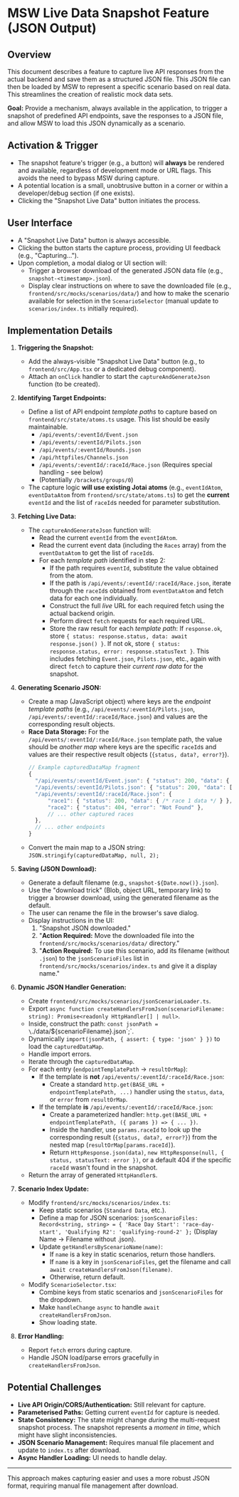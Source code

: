 # MSW Live Data Snapshot Feature (JSON Output)

## Overview

This document describes a feature to capture live API responses from the actual backend and save them as a structured JSON file. This JSON file can then be loaded by MSW to represent a specific scenario based on real data. This streamlines the creation of realistic mock data sets.

**Goal:** Provide a mechanism, always available in the application, to trigger a snapshot of predefined API endpoints, save the responses to a JSON file, and allow MSW to load this JSON dynamically as a scenario.

## Activation & Trigger

*   The snapshot feature's trigger (e.g., a button) will **always** be rendered and available, regardless of development mode or URL flags. This avoids the need to bypass MSW during capture.
*   A potential location is a small, unobtrusive button in a corner or within a developer/debug section (if one exists).
*   Clicking the "Snapshot Live Data" button initiates the process.

## User Interface

*   A "Snapshot Live Data" button is always accessible.
*   Clicking the button starts the capture process, providing UI feedback (e.g., "Capturing...").
*   Upon completion, a modal dialog or UI section will:
    *   Trigger a browser download of the generated JSON data file (e.g., `snapshot-<timestamp>.json`).
    *   Display clear instructions on where to save the downloaded file (e.g., `frontend/src/mocks/scenarios/data/`) and how to make the scenario available for selection in the `ScenarioSelector` (manual update to `scenarios/index.ts` initially required).

## Implementation Details

1.  **Triggering the Snapshot:**
    *   Add the always-visible "Snapshot Live Data" button (e.g., to `frontend/src/App.tsx` or a dedicated debug component).
    *   Attach an `onClick` handler to start the `captureAndGenerateJson` function (to be created).

2.  **Identifying Target Endpoints:**
    *   Define a list of API endpoint *template paths* to capture based on `frontend/src/state/atoms.ts` usage. This list should be easily maintainable.
        *   `/api/events/:eventId/Event.json`
        *   `/api/events/:eventId/Pilots.json`
        *   `/api/events/:eventId/Rounds.json`
        *   `/api/httpfiles/Channels.json`
        *   `/api/events/:eventId/:raceId/Race.json` (Requires special handling - see below)
        *   (Potentially `/brackets/groups/0`)
    *   The capture logic **will use existing Jotai atoms** (e.g., `eventIdAtom`, `eventDataAtom` from `frontend/src/state/atoms.ts`) to get the **current** `eventId` and the list of `raceId`s needed for parameter substitution.

3.  **Fetching Live Data:**
    *   The `captureAndGenerateJson` function will:
        *   Read the current `eventId` from the `eventIdAtom`.
        *   Read the current event data (including the `Races` array) from the `eventDataAtom` to get the list of `raceId`s.
        *   For each *template path* identified in step 2:
            *   If the path requires `eventId`, substitute the value obtained from the atom.
            *   If the path is `/api/events/:eventId/:raceId/Race.json`, iterate through the `raceId`s obtained from `eventDataAtom` and fetch data for each one individually.
            *   Construct the full *live* URL for each required fetch using the actual backend origin.
            *   Perform direct `fetch` requests for each required URL.
            *   Store the raw result for each *template path*: If `response.ok`, store `{ status: response.status, data: await response.json() }`. If not ok, store `{ status: response.status, error: response.statusText }`. This includes fetching `Event.json`, `Pilots.json`, etc., again with direct `fetch` to capture their *current raw data* for the snapshot.

4.  **Generating Scenario JSON:**
    *   Create a map (JavaScript object) where keys are the *endpoint template paths* (e.g., `/api/events/:eventId/Pilots.json`, `/api/events/:eventId/:raceId/Race.json`) and values are the corresponding result objects.
    *   **Race Data Storage:** For the `/api/events/:eventId/:raceId/Race.json` template path, the value should be *another map* where keys are the specific `raceId`s and values are their respective result objects (`{status, data?, error?}`).
        ```js
        // Example capturedDataMap fragment
        {
          "/api/events/:eventId/Event.json": { "status": 200, "data": { /* event data, includes race IDs */ } },
          "/api/events/:eventId/Pilots.json": { "status": 200, "data": [ /* pilots data */ ] },
          "/api/events/:eventId/:raceId/Race.json": {
              "race1": { "status": 200, "data": { /* race 1 data */ } },
              "race2": { "status": 404, "error": "Not Found" },
              // ... other captured races
          },
          // ... other endpoints
        }
        ```
    *   Convert the main map to a JSON string: `JSON.stringify(capturedDataMap, null, 2);`

5.  **Saving (JSON Download):**
    *   Generate a default filename (e.g., `snapshot-${Date.now()}.json`).
    *   Use the "download trick" (Blob, object URL, temporary link) to trigger a browser download, using the generated filename as the default.
    *   The user can rename the file in the browser's save dialog.
    *   Display instructions in the UI:
        1.  "Snapshot JSON downloaded."
        2.  "**Action Required:** Move the downloaded file into the `frontend/src/mocks/scenarios/data/` directory."
        3.  "**Action Required:** To use this scenario, add its filename (without `.json`) to the `jsonScenarioFiles` list in `frontend/src/mocks/scenarios/index.ts` and give it a display name."

6.  **Dynamic JSON Handler Generation:**
    *   Create `frontend/src/mocks/scenarios/jsonScenarioLoader.ts`.
    *   Export `async function createHandlersFromJson(scenarioFilename: string): Promise<readonly HttpHandler[] | null>`.
    *   Inside, construct the path: `const jsonPath = \`./data/${scenarioFilename}.json\`;`.
    *   Dynamically `import(jsonPath, { assert: { type: 'json' } })` to load the `capturedDataMap`.
    *   Handle import errors.
    *   Iterate through the `capturedDataMap`.
    *   For each entry (`endpointTemplatePath` -> `resultOrMap`):
        *   If the template is **not** `/api/events/:eventId/:raceId/Race.json`:
            *   Create a standard `http.get(BASE_URL + endpointTemplatePath, ...)` handler using the `status`, `data`, or `error` from `resultOrMap`.
        *   If the template **is** `/api/events/:eventId/:raceId/Race.json`:
            *   Create a parameterized handler: `http.get(BASE_URL + endpointTemplatePath, ({ params }) => { ... })`.
            *   Inside the handler, use `params.raceId` to look up the corresponding result (`{status, data?, error?}`) from the nested map (`resultOrMap[params.raceId]`).
            *   Return `HttpResponse.json(data)`, `new HttpResponse(null, { status, statusText: error })`, or a default 404 if the specific `raceId` wasn't found in the snapshot.
    *   Return the array of generated `HttpHandler`s.

7.  **Scenario Index Update:**
    *   Modify `frontend/src/mocks/scenarios/index.ts`:
        *   Keep static scenarios (`Standard Data`, etc.).
        *   Define a map for JSON scenarios: `jsonScenarioFiles: Record<string, string> = { 'Race Day Start': 'race-day-start', 'Qualifying R2': 'qualifying-round-2' };` (Display Name -> Filename without .json).
        *   Update `getHandlersByScenarioName(name)`:
            *   If `name` is a key in static scenarios, return those handlers.
            *   If `name` is a key in `jsonScenarioFiles`, get the filename and call `await createHandlersFromJson(filename)`.
            *   Otherwise, return default.
    *   Modify `ScenarioSelector.tsx`:
        *   Combine keys from static scenarios and `jsonScenarioFiles` for the dropdown.
        *   Make `handleChange` `async` to handle `await createHandlersFromJson`.
        *   Show loading state.

8.  **Error Handling:**
    *   Report `fetch` errors during capture.
    *   Handle JSON load/parse errors gracefully in `createHandlersFromJson`.

## Potential Challenges

*   **Live API Origin/CORS/Authentication:** Still relevant for capture.
*   **Parameterised Paths:** Getting current `eventId` for capture is needed.
*   **State Consistency:** The state might change *during* the multi-request snapshot process. The snapshot represents a *moment in time*, which might have slight inconsistencies.
*   **JSON Scenario Management:** Requires manual file placement and update to `index.ts` after download.
*   **Async Handler Loading:** UI needs to handle delay.

---

This approach makes capturing easier and uses a more robust JSON format, requiring manual file management after download. 